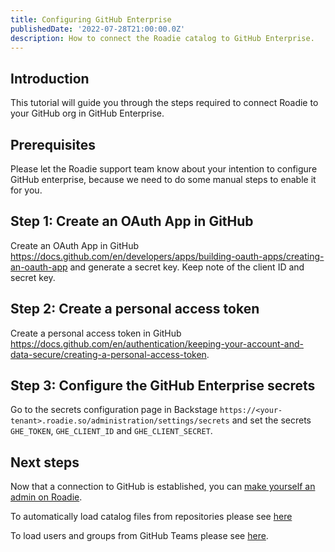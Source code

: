 ```yaml
---
title: Configuring GitHub Enterprise
publishedDate: '2022-07-28T21:00:00.0Z'
description: How to connect the Roadie catalog to GitHub Enterprise.
---
```


## Introduction

This tutorial will guide you through the steps required to connect Roadie to your GitHub org in GitHub Enterprise.

## Prerequisites

Please let the Roadie support team know about your intention to configure GitHub enterprise, because we need to do some manual steps to enable it for you.

## Step 1: Create an OAuth App in GitHub

Create an OAuth App in GitHub https://docs.github.com/en/developers/apps/building-oauth-apps/creating-an-oauth-app and generate a secret key. Keep note of the client ID and secret key.

## Step 2: Create a personal access token

Create a personal access token in GitHub https://docs.github.com/en/authentication/keeping-your-account-and-data-secure/creating-a-personal-access-token.

## Step 3: Configure the GitHub Enterprise secrets

Go to the secrets configuration page in Backstage `https://<your-tenant>.roadie.so/administration/settings/secrets` and set the secrets `GHE_TOKEN`, `GHE_CLIENT_ID` and `GHE_CLIENT_SECRET`.

## Next steps

Now that a connection to GitHub is established, you can [make yourself an admin on Roadie](/docs/getting-started/create-admin-group/).

To automatically load catalog files from repositories please see [here](/docs/integrations/github-discovery/)

To load users and groups from GitHub Teams please see [here](/docs/integrations/github-teams/).

